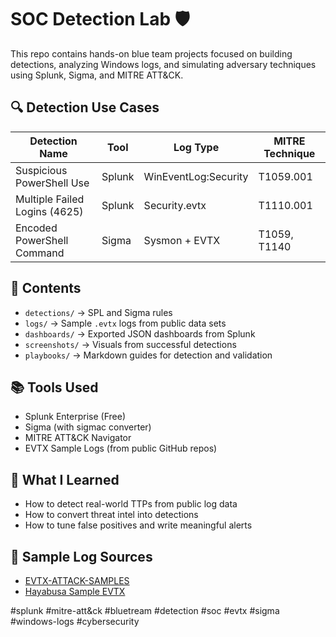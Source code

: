 # SOC Detection Lab 🛡️

This repo contains hands-on blue team projects focused on building detections, analyzing Windows logs, and simulating adversary techniques using Splunk, Sigma, and MITRE ATT&CK.

## 🔍 Detection Use Cases

| Detection Name                  | Tool     | Log Type               | MITRE Technique     |
|--------------------------------|----------|------------------------|---------------------|
| Suspicious PowerShell Use      | Splunk   | WinEventLog:Security   | T1059.001           |
| Multiple Failed Logins (4625)  | Splunk   | Security.evtx          | T1110.001           |
| Encoded PowerShell Command     | Sigma    | Sysmon + EVTX          | T1059, T1140        |

## 📂 Contents

- `detections/` → SPL and Sigma rules
- `logs/` → Sample `.evtx` logs from public data sets
- `dashboards/` → Exported JSON dashboards from Splunk
- `screenshots/` → Visuals from successful detections
- `playbooks/` → Markdown guides for detection and validation

## 📚 Tools Used

- Splunk Enterprise (Free)
- Sigma (with sigmac converter)
- MITRE ATT&CK Navigator
- EVTX Sample Logs (from public GitHub repos)

## 🧠 What I Learned

- How to detect real-world TTPs from public log data
- How to convert threat intel into detections
- How to tune false positives and write meaningful alerts

## 🔗 Sample Log Sources

- [EVTX-ATTACK-SAMPLES](https://github.com/sbousseaden/EVTX-ATTACK-SAMPLES)
- [Hayabusa Sample EVTX](https://github.com/Yamato-Security/hayabusa-sample-evtx)



#splunk #mitre-att&ck #bluetream #detection #soc #evtx #sigma #windows-logs #cybersecurity
